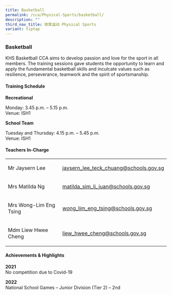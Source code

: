 ```yaml
---
title: Basketball
permalink: /cca/Physical-Sports/basketball/
description: ""
third_nav_title: 体育运动 Physical Sports
variant: tiptap
---
```

<h3>Basketball</h3>
<p>KHS Basketball CCA aims to develop passion and love for the sport in all
members. The training sessions gave students the opportunity to learn and
apply the fundamental basketball skills and inculcate values such as resilience,
perseverance, teamwork and the spirit of sportsmanship.</p>
<h4>Training Schedule</h4>
<p><strong>Recreational</strong>
</p>
<p>Monday: 3.45 p.m. – 5.15 p.m.
<br>Venue: ISH1</p>
<p><strong>School Team</strong>
</p>
<p>Tuesday and Thursday: 4.15 p.m. – 5.45 p.m.
<br>Venue: ISH1</p>
<h4>Teachers In-Charge</h4>
<table>
<tbody>
<tr>
<td rowspan="1" colspan="1">
<p>Mr Jaysern Lee</p>
</td>
<td rowspan="1" colspan="1">
<p><a href="mailto:jaysern_lee_teck_chuang@schools.gov.sg" rel="noopener noreferrer nofollow" target="_blank">jaysern_lee_teck_chuang@schools.gov.sg</a>
</p>
</td>
</tr>
<tr>
<td rowspan="1" colspan="1">
<p>Mrs Matilda Ng</p>
</td>
<td rowspan="1" colspan="1">
<p><a href="mailto:matilda_sim_li_juan@schools.gov.sg" rel="noopener noreferrer nofollow" target="_blank">matilda_sim_li_juan@schools.gov.sg</a>
</p>
</td>
</tr>
<tr>
<td rowspan="1" colspan="1">
<p>Mrs Wong-Lim Eng Tsing&nbsp;</p>
</td>
<td rowspan="1" colspan="1">
<p><a href="mailto:wong_lim_eng_tsing@schools.gov.sg" rel="noopener noreferrer nofollow" target="_blank">wong_lim_eng_tsing@schools.gov.sg</a>
</p>
</td>
</tr>
<tr>
<td rowspan="1" colspan="1">
<p>Mdm Liew Hwee Cheng&nbsp;</p>
</td>
<td rowspan="1" colspan="1">
<p><a href="mailto:liew_hwee_cheng@schools.gov.sg" rel="noopener noreferrer nofollow" target="_blank">liew_hwee_cheng@schools.gov.sg</a>
</p>
</td>
</tr>
</tbody>
</table>
<p></p>
<h4>Achievements &amp; Highlights</h4>
<p><strong>2021</strong>
<br>No competition due to Covid-19</p>
<p><strong>2022</strong>
<br>National School Games – Junior Division (Tier 2) – 2nd</p>